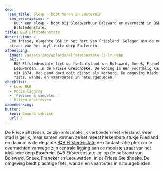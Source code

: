 ```yaml
---
seo:
  seo_title: Sloep - boot huren in Easterein
  seo_description: >-
    Huur een sloep - boot bij Sloepverhuur Bolsward en overnacht in B&B
    Elfstedenstate.
title: B&B Elfstedenstate
description: >-
  Een frisse, elegante B&B in het hart van Friesland. Gelegen aan de mooiste
  straat van het idyllische dorp Easterein.
afbeelding:
  image: /assets/img/uploads/elfstedenstate-22-lr.webp
  alt: >-
    B&B Elfstedenstate ligt op fietsafstand van Bolsward, Sneek, Franeker en
    Leeuwarden, in de Friese Greidhoeke. De woning is een voormalig kaaspakhuis
    uit 1874. Het pand deed ooit dienst als Herberg. De omgeving biedt prachtige
    fiets, wandel en vaarroutes in natuurgebieden.
checklist:
  - Luxe B&B
  - Mooie ligging
  - 'Fietsen & wandelen '
  - Ultiem déstressen
samenwerking:
button:
  text: Bezoek website
  url: /
---
```


De Friese Elfsteden, ze zijn onlosmakelijk verbonden met Friesland. Geen stad is gelijk, maar samen vormen ze het meest herkenbare stukje Friesland en daarom is de elegante&nbsp;<a target="_blank" rel="noopener" href="https://elfstedenstate.nl">B&amp;B Elfstedenstate</a> een fantastische plek om te overnachten vanwege zijn centrale ligging aan de mooiste straat van het idyllische dorp Easterein. B&B Elfstedenstate ligt op fietsafstand van Bolsward, Sneek, Franeker en Leeuwarden, in de Friese Greidhoeke. De omgeving biedt prachtige fiets, wandel en vaarroutes in natuurgebieden.&nbsp;
